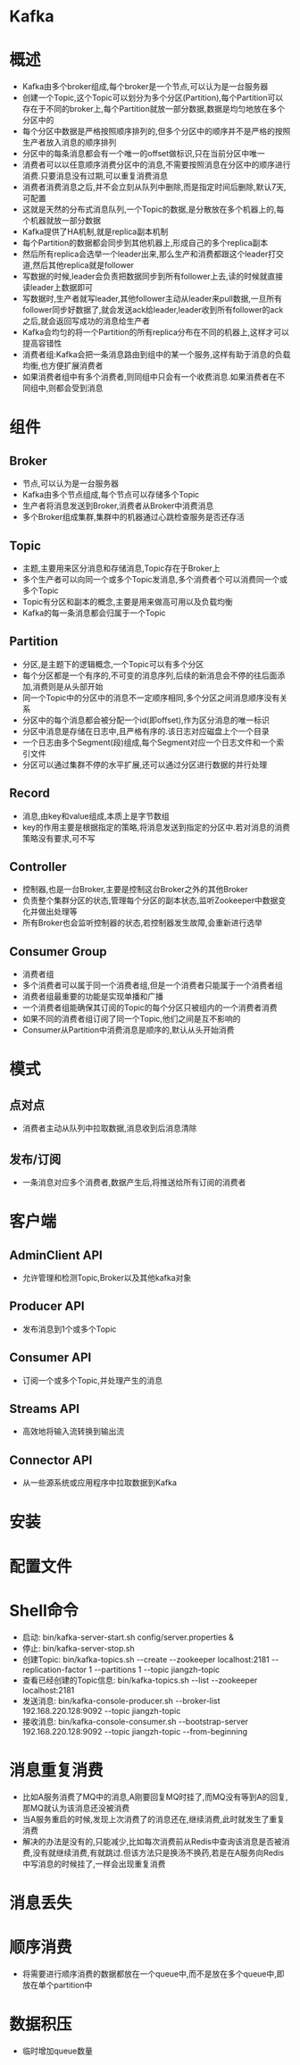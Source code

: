 # Kafka



# 概述



* Kafka由多个broker组成,每个broker是一个节点,可以认为是一台服务器
* 创建一个Topic,这个Topic可以划分为多个分区(Partition),每个Partition可以存在于不同的broker上,每个Partition就放一部分数据,数据是均匀地放在多个分区中的
* 每个分区中数据是严格按照顺序排列的,但多个分区中的顺序并不是严格的按照生产者放入消息的顺序排列
* 分区中的每条消息都会有一个唯一的offset做标识,只在当前分区中唯一
* 消费者可以以任意顺序消费分区中的消息,不需要按照消息在分区中的顺序进行消费.只要消息没有过期,可以重复消费消息
* 消费者消费消息之后,并不会立刻从队列中删除,而是指定时间后删除,默认7天,可配置
* 这就是天然的分布式消息队列,一个Topic的数据,是分散放在多个机器上的,每个机器就放一部分数据
* Kafka提供了HA机制,就是replica副本机制
* 每个Partition的数据都会同步到其他机器上,形成自己的多个replica副本
* 然后所有replica会选举一个leader出来,那么生产和消费都跟这个leader打交道,然后其他replica就是follower
* 写数据的时候,leader会负责把数据同步到所有follower上去,读的时候就直接读leader上数据即可
* 写数据时,生产者就写leader,其他follower主动从leader来pull数据,一旦所有follower同步好数据了,就会发送ack给leader,leader收到所有follower的ack之后,就会返回写成功的消息给生产者
* Kafka会均匀的将一个Partition的所有replica分布在不同的机器上,这样才可以提高容错性
* 消费者组:Kafka会把一条消息路由到组中的某一个服务,这样有助于消息的负载均衡,也方便扩展消费者
* 如果消费者组中有多个消费者,则同组中只会有一个收费消息.如果消费者在不同组中,则都会受到消息



# 组件



## Broker

* 节点,可以认为是一台服务器
* Kafka由多个节点组成,每个节点可以存储多个Topic
* 生产者将消息发送到Broker,消费者从Broker中消费消息
* 多个Broker组成集群,集群中的机器通过心跳检查服务是否还存活



## Topic

* 主题,主要用来区分消息和存储消息,Topic存在于Broker上
* 多个生产者可以向同一个或多个Topic发消息,多个消费者个可以消费同一个或多个Topic
* Topic有分区和副本的概念,主要是用来做高可用以及负载均衡
* Kafka的每一条消息都会归属于一个Topic



## Partition



* 分区,是主题下的逻辑概念,一个Topic可以有多个分区
* 每个分区都是一个有序的,不可变的消息序列,后续的新消息会不停的往后面添加,消费则是从头部开始
* 同一个Topic中的分区中的消息不一定顺序相同,多个分区之间消息顺序没有关系
* 分区中的每个消息都会被分配一个id(即offset),作为区分消息的唯一标识
* 分区中消息是存储在日志中,且严格有序的.该日志对应磁盘上个一个目录
* 一个日志由多个Segment(段)组成,每个Segment对应一个日志文件和一个索引文件
* 分区可以通过集群不停的水平扩展,还可以通过分区进行数据的并行处理



## Record



* 消息,由key和value组成,本质上是字节数组
* key的作用主要是根据指定的策略,将消息发送到指定的分区中.若对消息的消费策略没有要求,可不写



## Controller



* 控制器,也是一台Broker,主要是控制这台Broker之外的其他Broker
* 负责整个集群分区的状态,管理每个分区的副本状态,监听Zookeeper中数据变化并做出处理等
* 所有Broker也会监听控制器的状态,若控制器发生故障,会重新进行选举



## Consumer Group



* 消费者组
* 多个消费者可以属于同一个消费者组,但是一个消费者只能属于一个消费者组
* 消费者组最重要的功能是实现单播和广播
* 一个消费者组能确保其订阅的Topic的每个分区只被组内的一个消费者消费
* 如果不同的消费者组订阅了同一个Topic,他们之间是互不影响的
* Consumer从Partition中消费消息是顺序的,默认从头开始消费



# 模式



## 点对点

* 消费者主动从队列中拉取数据,消息收到后消息清除



## 发布/订阅

* 一条消息对应多个消费者,数据产生后,将推送给所有订阅的消费者



# 客户端



## AdminClient API



* 允许管理和检测Topic,Broker以及其他kafka对象



## Producer API



* 发布消息到1个或多个Topic



## Consumer API



* 订阅一个或多个Topic,并处理产生的消息



## Streams API



* 高效地将输入流转换到输出流



## Connector API



* 从一些源系统或应用程序中拉取数据到Kafka



# 安装



# 配置文件







# Shell命令



* 启动: bin/kafka-server-start.sh config/server.properties &
* 停止: bin/kafka-server-stop.sh
* 创建Topic: bin/kafka-topics.sh --create --zookeeper localhost:2181 --replication-factor 1 --partitions 1 --topic jiangzh-topic
* 查看已经创建的Topic信息: bin/kafka-topics.sh --list --zookeeper localhost:2181
* 发送消息: bin/kafka-console-producer.sh --broker-list 192.168.220.128:9092 --topic jiangzh-topic
* 接收消息: bin/kafka-console-consumer.sh --bootstrap-server 192.168.220.128:9092 --topic jiangzh-topic --from-beginning



# 消息重复消费

* 比如A服务消费了MQ中的消息,A刚要回复MQ时挂了,而MQ没有等到A的回复,那MQ就认为该消息还没被消费
* 当A服务重启的时候,发现上次消费了的消息还在,继续消费,此时就发生了重复消费
* 解决的办法是没有的,只能减少,比如每次消费前从Redis中查询该消息是否被消费,没有就继续消费,有就跳过.但该方法只是换汤不换药,若是在A服务向Redis中写消息的时候挂了,一样会出现重复消费



# 消息丢失





# 顺序消费

* 将需要进行顺序消费的数据都放在一个queue中,而不是放在多个queue中,即放在单个partition中



# 数据积压

* 临时增加queue数量